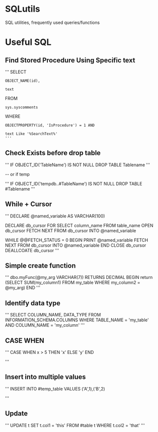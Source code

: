 # SQLutils
SQL utilities, frequently used queries/functions

# Useful SQL 

## Find Stored Procedure Using Specific text
'''
SELECT

    OBJECT_NAME(id),

    text

FROM
    
    sys.syscomments 
    
WHERE

    OBJECTPROPERTY(id, 'IsProcedure') = 1 AND

    text Like '%SearchText%'
    '''

## Check Exists before drop table

'''
IF OBJECT_ID('TableName') IS NOT NULL DROP TABLE Tablename
'''

-- or if temp

'''
IF OBJECT_ID('tempdb..#TableName') IS NOT NULL DROP TABLE #Tablename
'''

## While + Cursor

'''
DECLARE @named_variable AS VARCHAR(100)

DECLARE db_cursor FOR 
    SELECT column_name FROM table_name
OPEN db_cursor
FETCH NEXT FROM db_cursor INTO @named_variable

WHILE @@FETCH_STATUS = 0
    BEGIN
        PRINT @named_variable
        FETCH NEXT FROM db_cursor INTO @named_variable
    END
CLOSE db_cursor
DEALLCOATE db_cursor
'''

## Simple create function

'''
dbo.myFunc(@my_arg VARCHAR(7)) RETURNS DECIMAL
    BEGIN
        return (SELECT SUM(my_column1) FROM my_table WHERE my_column2 = @my_arg)
    END
'''

## Identify data type

'''
SELECT COLUMN_NAME, DATA_TYPE
FROM INFORMATION_SCHEMA.COLUMNS
WHERE TABLE_NAME = 'my_table'
    AND COLUMN_NAME = 'my_column'
'''

## CASE WHEN

'''
CASE WHEN x > 5 
    THEN
        'x'
    ELSE
        'y'
END
     
'''

## Insert into multiple values

'''
INSERT INTO #temp_table
VALUES ('A',1),('B',2)

'''

## Update

'''
UPDATE t
SET t.col1 = 'this'
FROM #table t
WHERE t.col2 = 'that'
'''
